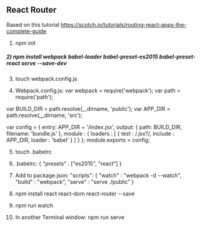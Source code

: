 ## React Router 
Based on this tutorial https://scotch.io/tutorials/routing-react-apps-the-complete-guide
1) npm init
##### 2) npm install webpack babel-loader babel-preset-es2015 babel-preset-react serve --save-dev
3) touch webpack.config.js

4) Webpack.config.js:
var webpack = require('webpack');
var path = require('path');

var BUILD_DIR = path.resolve(__dirname, 'public');
var APP_DIR = path.resolve(__dirname, 'src');

var config = {
  entry: APP_DIR + '/index.jsx',
  output: {
    path: BUILD_DIR,
    filename: 'bundle.js'
  },
  module : {
    loaders : [
      {
        test : /\.jsx?/,
        include : APP_DIR,
        loader : 'babel'
      }
    ]
  }
};
module.exports = config;

5) touch .babelrc

6) .babelrc:
{
  "presets" : ["es2015", "react"]
}
7) Add to package.json:
"scripts": {
   "watch" : "webpack -d --watch",
   "build" : "webpack",
   "serve" : "serve ./public"
 }
 8) npm install react react-dom react-router --save
 9) npm run watch
 10) In another Terminal window: 
 npm run serve

